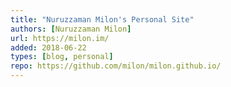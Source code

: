 ```yaml
---
title: "Nuruzzaman Milon's Personal Site"
authors: [Nuruzzaman Milon]
url: https://milon.im/
added: 2018-06-22
types: [blog, personal]
repo: https://github.com/milon/milon.github.io/
---
```

